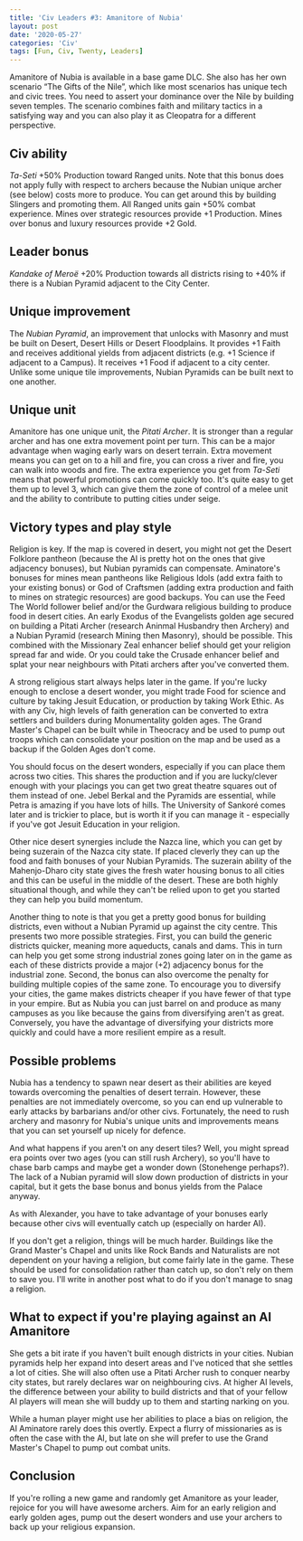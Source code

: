 ```yaml
---
title: 'Civ Leaders #3: Amanitore of Nubia'
layout: post
date: '2020-05-27'
categories: 'Civ'
tags: [Fun, Civ, Twenty, Leaders]
---
```


Amanitore of Nubia is available in a base game DLC. She also has her own scenario “The Gifts of the Nile”, which like most scenarios has unique tech and civic trees. You need to assert your dominance over the Nile by building seven temples. The scenario combines faith and military tactics in a satisfying way and you can also play it as Cleopatra for a different perspective.

## Civ ability
*Ta-Seti* +50% Production toward Ranged units. Note that this bonus does not apply fully with respect to archers because the Nubian unique archer (see below) costs more to produce. You can get around this by building Slingers and promoting them. All Ranged units gain +50% combat experience. Mines over strategic resources provide +1 Production. Mines over bonus and luxury resources provide +2 Gold.

## Leader bonus
*Kandake of Meroë* +20% Production towards all districts rising to +40% if there is a Nubian Pyramid adjacent to the City Center.

## Unique improvement
The *Nubian Pyramid*, an improvement that unlocks with Masonry and must be built on Desert, Desert Hills or Desert Floodplains. It provides +1 Faith and receives additional yields from adjacent districts (e.g. +1 Science if adjacent to a Campus). It receives +1 Food if adjacent to a city center. Unlike some unique tile improvements, Nubian Pyramids can be built next to one another.

## Unique unit
Amanitore has one unique unit, the *Pitati Archer*. It is stronger than a regular archer and has one extra movement point per turn. This can be a major advantage when waging early wars on desert terrain. Extra movement means you can get on to a hill and fire, you can cross a river and fire, you can walk into woods and fire. The extra experience you get from *Ta-Seti* means that powerful promotions can come quickly too. It's quite easy to get them up to level 3, which can give them the zone of control of a melee unit and the ability to contribute to putting cities under seige.

## Victory types and play style
Religion is key. If the map is covered in desert, you might not get the Desert Folklore pantheon (because the AI is pretty hot on the ones that give adjacency bonuses), but Nubian pyramids can compensate. Aminatore's bonuses for mines mean pantheons like Religious Idols (add extra faith to your existing bonus) or God of Craftsmen (adding extra production and faith to mines on strategic resources) are good backups. You can use the Feed The World follower belief and/or the Gurdwara religious building to produce food in desert cities. An early Exodus of the Evangelists golden age secured on building a Pitati Archer (research Aninmal Husbandry then Archery) and a Nubian Pyramid (research Mining then Masonry), should be possible. This combined with the Missionary Zeal enhancer belief should get your religion spread far and wide. Or you could take the Crusade enhancer belief and splat your near neighbours with Pitati archers after you've converted them.

A strong religious start always helps later in the game. If you're lucky enough to enclose a desert wonder, you might trade Food for science and culture by taking Jesuit Education, or production by taking Work Ethic. As with any Civ, high levels of faith generation can be converted to extra settlers and builders during Monumentality golden ages. The Grand Master's Chapel can be built while in Theocracy and be used to pump out troops which can consolidate your position on the map and be used as a backup if the Golden Ages don't come.

You should focus on the desert wonders, especially if you can place them across two cities. This shares the production and if you are lucky/clever enough with your placings you can get two great theatre squares out of them instead of one. Jebel Berkal and the Pyramids are essential, while Petra is amazing if you have lots of hills. The University of Sankoré comes later and is trickier to place, but is worth it if you can manage it - especially if you've got Jesuit Education in your religion.

Other nice desert synergies include the Nazca line, which you can get by being suzerain of the Nazca city state. If placed cleverly they can up the food and faith bonuses of your Nubian Pyramids. The suzerain ability of the Mahenjo-Dharo city state gives the fresh water housing bonus to all cities and this can be useful in the middle of the desert. These are both highly situational though, and while they can't be relied upon to get you started they can help you build momentum.

Another thing to note is that you get a pretty good bonus for building districts, even without a Nubian Pyramid up against the city centre. This presents two more possible strategies. First, you can build the generic districts quicker, meaning more aqueducts, canals and dams. This in turn can help you get some strong industrial zones going later on in the game as each of these districts provide a major (+2) adjacency bonus for the industrial zone. Second, the bonus can also overcome the penalty for building multiple copies of the same zone. To encourage you to diversify your cities, the game makes districts cheaper if you have fewer of that type in your empire. But as Nubia you can just barrel on and produce as many campuses as you like because the gains from diversifying aren't as great. Conversely, you have the advantage of diversifying your districts more quickly and could have a more resilient empire as a result.

## Possible problems
Nubia has a tendency to spawn near desert as their abilities are keyed towards overcoming the penalties of desert terrain. However, these penalties are not immediately overcome, so you can end up vulnerable to early attacks by barbarians and/or other civs. Fortunately, the need to rush archery and masonry for Nubia's unique units and improvements means that you can set yourself up nicely for defence.

And what happens if you aren't on any desert tiles? Well, you might spread era points over two ages (you can still rush Archery), so you'll have to chase barb camps and maybe get a wonder down (Stonehenge perhaps?). The lack of a Nubian pyramid will slow down production of districts in your capital, but it gets the base bonus and bonus yields from the Palace anyway.

As with Alexander, you have to take advantage of your bonuses early because other civs will eventually catch up (especially on harder AI).

If you don't get a religion, things will be much harder. Buildings like the Grand Master's Chapel and units like Rock Bands and Naturalists are not dependent on your having a religion, but come fairly late in the game. These should be used for consolidation rather than catch up, so don't rely on them to save you. I'll write in another post what to do if you don't manage to snag a religion.

## What to expect if you're playing against an AI Amanitore
She gets a bit irate if you haven't built enough districts in your cities. Nubian pyramids help her expand into desert areas and I've noticed that she settles a lot of cities. She will also often use a Pitati Archer rush to conquer nearby city states, but rarely declares war on neighbouring civs. At higher AI levels, the difference between your ability to build districts and that of your fellow AI players will mean she will buddy up to them and starting narking on you.

While a human player might use her abilities to place a bias on religion, the AI Aminatore rarely does this overtly. Expect a flurry of missionaries as is often the case with the AI, but late on she will prefer to use the Grand Master's Chapel to pump out combat units. 

## Conclusion
If you're rolling a new game and randomly get Amanitore as your leader, rejoice for you will have awesome archers. Aim for an early religion and early golden ages, pump out the desert wonders and use your archers to back up your religious expansion.